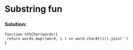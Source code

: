 # Substring fun

### Solution:

```
function nthChar(words){
 return words.map((word, i ) => word.charAt(i)).join('')
}
```
